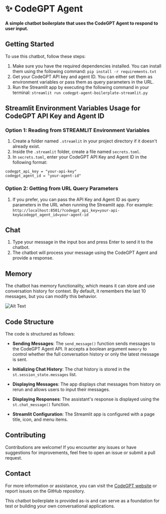 # ✨ CodeGPT Agent
#### A simple chatbot boilerplate that uses the CodeGPT Agent to respond to user input.

## Getting Started

To use this chatbot, follow these steps:

1. Make sure you have the required dependencies installed. You can install them using the following command: `pip install -r requirements.txt`
2. Get your CodeGPT API key and agent ID. You can either set them as environment variables or pass them as query parameters in the URL.
3. Run the Streamlit app by executing the following command in your terminal: `streamlit run codegpt-agent-boilerplate-streamlit.py`

## Streamlit Environment Variables Usage for CodeGPT API Key and Agent ID

### Option 1: Reading from STREAMLIT Environment Variables
1. Create a folder named `.streamlit` in your project directory if it doesn't already exist.
2. Inside the `.streamlit` folder, create a file named `secrets.toml`.
3. In `secrets.toml`, enter your CodeGPT API Key and Agent ID in the following format:
```
codegpt_api_key = "your-api-key"
codegpt_agent_id = "your-agent-id"
```

### Option 2: Getting from URL Query Parameters
1. If you prefer, you can pass the API Key and Agent ID as query parameters in the URL when running the Streamlit app. For example: `http://localhost:8501/?codegpt_api_key=your-api-key&codegpt_agent_id=your-agent-id`



## Chat

1. Type your message in the input box and press Enter to send it to the chatbot.
2. The chatbot will process your message using the CodeGPT Agent and provide a response.

## Memory

The chatbot has memory functionality, which means it can store and use conversation history for context. By default, it remembers the last 10 messages, but you can modify this behavior.

![Alt Text](https://raw.githubusercontent.com/gustavoespindola/codegpt-simple-chatbot-agent-boilerplate-streamlit/e1a00f2e3a12ae8b88c2a7328a07de82069433d6/intro.gif)

## Code Structure

The code is structured as follows:

- **Sending Messages**: The `send_message()` function sends messages to the CodeGPT Agent API. It accepts a boolean argument `memory` to control whether the full conversation history or only the latest message is sent.

- **Initializing Chat History**: The chat history is stored in the `st.session_state.messages` list.

- **Displaying Messages**: The app displays chat messages from history on rerun and allows users to input their messages.

- **Displaying Responses**: The assistant's response is displayed using the `st.chat_message()` function.

- **Streamlit Configuration**: The Streamlit app is configured with a page title, icon, and menu items.

## Contributing

Contributions are welcome! If you encounter any issues or have suggestions for improvements, feel free to open an issue or submit a pull request.

## Contact

For more information or assistance, you can visit the [CodeGPT website](https://codegpt.co) or report issues on the GitHub repository.

This chatbot boilerplate is provided as-is and can serve as a foundation for test or building your own conversational applications.
